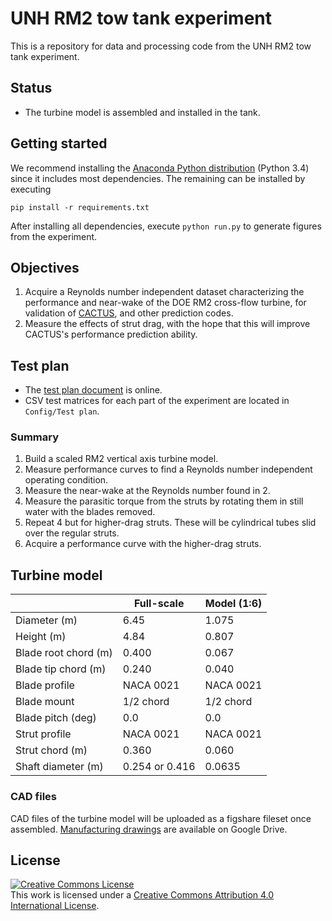 UNH RM2 tow tank experiment
===========================

This is a repository for data and processing code from the UNH RM2 tow tank 
experiment.

## Status
  * The turbine model is assembled and installed in the tank.

## Getting started
We recommend installing the 
[Anaconda Python distribution](https://store.continuum.io/cshop/anaconda/)
(Python 3.4) since it includes most dependencies. The remaining 
can be installed by executing

    pip install -r requirements.txt

After installing all dependencies, execute `python run.py` to generate
figures from the experiment. 

## Objectives
  1. Acquire a Reynolds number independent dataset characterizing the 
  performance and near-wake of the DOE RM2 cross-flow turbine, for validation of
  [CACTUS](http://energy.sandia.gov/?page_id=16734), and other prediction codes. 
  2. Measure the effects of strut drag, with the hope that this will improve
  CACTUS's performance prediction ability. 
  
## Test plan
* The [test plan document](https://drive.google.com/file/d/0BwMVIAlxIxfZZFR4cTVoRXdRNEU/view?usp=sharing) is online.
* CSV test matrices for each part of the experiment are located in `Config/Test plan`.

### Summary
  1. Build a scaled RM2 vertical axis turbine model.
  2. Measure performance curves to find a Reynolds number independent operating
  condition. 
  3. Measure the near-wake at the Reynolds number found in 2. 
  4. Measure the parasitic torque from the struts by rotating them in still water
  with the blades removed.
  5. Repeat 4 but for higher-drag struts. These will be cylindrical tubes
  slid over the regular struts.
  6. Acquire a performance curve with the higher-drag struts.
  
## Turbine model

|                | Full-scale | Model (1:6) |
| -------------  | ---------- | ----------- |
| Diameter (m)   | 6.45       |     1.075   |
| Height (m)     | 4.84       |     0.807   |
| Blade root chord (m) |  0.400  |     0.067   |
| Blade tip chord (m)  |  0.240  |     0.040   |
| Blade profile  | NACA 0021 |   NACA 0021 |
| Blade mount    | 1/2 chord |  1/2 chord  |
| Blade pitch (deg) | 0.0   |      0.0    |
| Strut profile | NACA 0021 |   NACA 0021 |
| Strut chord (m) |  0.360  |    0.060    |
| Shaft diameter (m) | 0.254 or 0.416 |   0.0635  |

### CAD files
CAD files of the turbine model will be uploaded as a figshare fileset once assembled.
[Manufacturing drawings](https://drive.google.com/folderview?id=0BwMVIAlxIxfZSmVXWlFYX2dRVjg&usp=sharing)
are available on Google Drive.

## License
<a rel="license" href="http://creativecommons.org/licenses/by/4.0/">
<img alt="Creative Commons License" style="border-width:0" src="http://i.creativecommons.org/l/by/4.0/88x31.png" />
</a><br />This work is licensed under a <a rel="license" href="http://creativecommons.org/licenses/by/4.0/">
Creative Commons Attribution 4.0 International License</a>.

